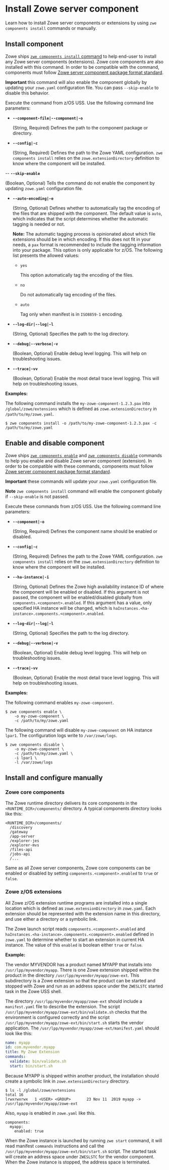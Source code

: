 # Install Zowe server component

Learn how to install Zowe server components or extensions by using `zwe components install` commands or manually.
 
## Install component

Zowe ships [`zwe components install` command](../appendix/zwe_server_command_reference/zwe/components/install/zwe-components-install.md) to help end-user to install any Zowe server components (extensions). Zowe core components are also installed with this command. In order to be compatible with the command, components must follow [Zowe server component package format standard](packaging-zos-extensions.md#zowe-server-component-package-format).

**Important** this command will also enable the component globally by updating your `zowe.yaml` configuration file. You can pass `--skip-enable` to disable this behavior.

Execute the command from z/OS USS. Use the following command line parameters:

- **`--component-file|--component|-o`**

  (String, Required) Defines the path to the component package or directory.

- **`--config|-c`**

  (String, Required) Defines the path to the Zowe YAML configuration. `zwe components install` relies on the `zowe.extensionDirectory` definition to know where the component will be installed.

-- **`--skip-enable`**

  (Boolean, Optional) Tells the command do not enable the component by updating `zowe.yaml` configuration file.

- **`--auto-encoding|-e`**

  (String, Optional) Defines whether to automatically tag the encoding of the files that are shipped with the component. The default value is `auto`, which indicates that the script determines whether the automatic tagging is needed or not.
  
  **Note:** The automatic tagging process is opinionated about which file extensions should be in which encoding. If this does not fit in your needs, a `pax` format is recommended to include the tagging information into your package. This option is only applicable for z/OS. The following list presents the allowed values:
  * `yes`
  
    This option automatically tag the encoding of the files.
  * `no`
  
    Do not automatically tag encoding of the files.

  * `auto`
  
    Tag only when manifest is in `ISO8859-1` encoding.

- **`--log-dir|--log|-l`**

  (String, Optional) Specifies the path to the log directory.

- **`--debug|--verbose|-v`**

  (Boolean, Optional) Enable debug level logging. This will help on troubleshooting issues.

- **`--trace|-vv`**

  (Boolean, Optional) Enable the most detail trace level logging. This will help on troubleshooting issues.

**Examples:**

The following command installs the `my-zowe-component-1.2.3.pax` into `/global/zowe/extensions` which is defined as `zowe.extensionDirectory` in `/path/to/my/zowe.yaml`.

```
$ zwe components install -o /path/to/my-zowe-component-1.2.3.pax -c /path/to/my/zowe.yaml
```

## Enable and disable component

Zowe ships [`zwe components enable`](../appendix/zwe_server_command_reference/zwe/components/zwe-components-enable.md) and [`zwe components disable`](../appendix/zwe_server_command_reference/zwe/components/zwe-components-disable.md) commands to help you enable and disable Zowe server component (extension). In order to be compatible with these commands, components must follow [Zowe server component package format standard](packaging-zos-extensions.md#zowe-server-component-package-format).

**Important** these commands will update your `zowe.yaml` configuration file.

**Note** `zwe components install` command will enable the component globally if `--skip-enable` is not passed.

Execute these commands from z/OS USS. Use the following command line parameters:

- **`--component|-o`**

  (String, Required) Defines the component name should be enabled or disabled.

- **`--config|-c`**

  (String, Required) Defines the path to the Zowe YAML configuration. `zwe components install` relies on the `zowe.extensionDirectory` definition to know where the component will be installed.

- **`--ha-instance|-i`**

  (String, Optional) Defines the Zowe high availability instance ID of where the component will be enabled or disabled. If this argument is not passed, the component will be enabled/disabled globally from `components.<component>.enabled`. If this argument has a value, only specified HA instance will be changed, which is `haInstances.<ha-instance>.components.<component>.enabled`.

- **`--log-dir|--log|-l`**

  (String, Optional) Specifies the path to the log directory.

- **`--debug|--verbose|-v`**

  (Boolean, Optional) Enable debug level logging. This will help on troubleshooting issues.

- **`--trace|-vv`**

  (Boolean, Optional) Enable the most detail trace level logging. This will help on troubleshooting issues.

**Examples:**

The following command enables `my-zowe-component`.

```
$ zwe components enable \
    -o my-zowe-component \
    -c /path/to/my/zowe.yaml
```

The following command will disable `my-zowe-component` on HA instance `lpar1`. The configuration logs write to `/var/zowe/logs`.

```
$ zwe components disable \
    -o my-zowe-component \
    -c /path/to/my/zowe.yaml \
    -i lpar1 \
    -l /var/zowe/logs
```

## Install and configure manually

### Zowe core components

The Zowe runtime directory delivers its core components in the `<RUNTIME_DIR>/components/` directory. A typical components directory looks like this:

```
<RUNTIME_DIR>/components/
  /discovery
  /gateway
  /app-server
  /explorer-jes
  /explorer-mvs
  /files-api
  /jobs-api
  /...
```

Same as all Zowe server components, Zowe core components can be enabled or disabled by setting `components.<component>.enabled` to `true` or `false`.

### Zowe z/OS extensions

All Zowe z/OS extension runtime programs are installed into a single location which is defined as `zowe.extensionDirectory` in `zowe.yaml`. Each extension should be represented with the extension name in this directory, and use either a directory or a symbolic link.

The Zowe launch script reads `components.<component>.enabled` and `haInstances.<ha-instance>.components.<component>.enabled` defined in `zowe.yaml` to determine whether to start an extension in current HA instance. The value of this `enabled` is boolean either `true` or `false`.

**Example:**

The vendor MYVENDOR has a product named MYAPP that installs into `/usr/lpp/myvendor/myapp`. There is one Zowe extension shipped within the product in the directory `/usr/lpp/myvendor/myapp/zowe-ext`. This subdirectory is a Zowe extension so that the product can be started and stopped with Zowe and run as an address space under the `ZWESLSTC` started task in the Zowe USS shell.

The directory `/usr/lpp/myvendor/myapp/zowe-ext` should include a `manifest.yaml` file to describe the extension. The script `/usr/lpp/myvendor/myapp/zowe-ext/bin/validate.sh` checks that the environment is configured correctly and the script `/usr/lpp/myvendor/myapp/zowe-ext/bin/start.sh` starts the vendor application. The `/usr/lpp/myvendor/myapp/zowe-ext/manifest.yaml` should look like this:

```yaml
name: myapp
id: com.myvendor.myapp
title: My Zowe Extension
commands:
  validate: bin/validate.sh
  start: bin/start.sh
```

Because MYAPP is shipped within another product, the installation should create a symbolic link in `zowe.extensionDirectory` directory.

```
$ ls -l /global/zowe/extensions
total 16
lrwxrwxrwx   1 <USER> <GROUP>       23 Nov 11  2019 myapp -> /usr/lpp/myvendor/myapp/zowe-ext
```

Also, `myapp` is enabled in `zowe.yaml` like this.

```
components:
  myapp:
    enabled: true
```

When the Zowe instance is launched by running `zwe start` command, it will read manifest `commands` instructions and call the `/usr/lpp/myvendor/myapp/zowe-ext/bin/start.sh` script. The started task will create an address space under `ZWESLSTC` for the vendor component.  When the Zowe instance is stopped, the address space is terminated.
